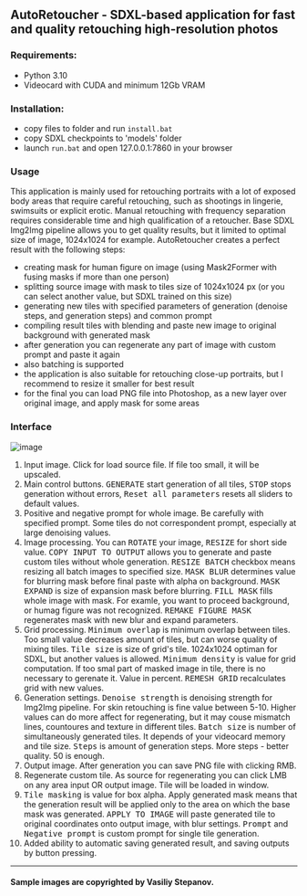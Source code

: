 ## AutoRetoucher - SDXL-based application for fast and quality retouching high-resolution photos
### Requirements:
- Python 3.10
- Videocard with CUDA and minimum 12Gb VRAM
  
### Installation:
- copy files to folder and run `install.bat`
- copy SDXL checkpoints to 'models' folder
- launch `run.bat` and open 127.0.0.1:7860 in your browser 

### Usage
This application is mainly used for retouching portraits with a lot of exposed body areas that require careful retouching, such as shootings in lingerie, swimsuits or explicit erotic.
Manual retouching with frequency separation requires considerable time and high qualification of a retoucher.
Base SDXL Img2Img pipeline allows you to get quality results, but it limited to optimal size of image, 1024х1024 for example.
AutoRetoucher creates a perfect result with the following steps:
- creating mask for human figure on image (using Mask2Former with fusing masks if more than one person)
- splitting source image with mask to tiles size of 1024x1024 px (or you can select another value, but SDXL trained on this size)
- generating new tiles with specified parameters of generation (denoise steps, and generation steps) and common prompt
- compiling result tiles with blending and paste new image to original background with generated mask
- after generation you can regenerate any part of image with custom prompt and paste it again
- also batching is supported
- the application is also suitable for retouching close-up portraits, but I recommend to resize it smaller for best result
- for the final you can load PNG file into Photoshop, as a new layer over original image, and apply mask for some areas

### Interface
![image](https://github.com/wasidy/auto_retoucher/assets/122546017/64003051-4b47-47f2-89a1-787be22cadee)

1. Input image. Click for load source file. If file too small, it will be upscaled.
2. Main control buttons. <kbd>GENERATE</kbd> start generation of all tiles, <kbd>STOP</kbd> stops generation without errors, <kbd>Reset all parameters</kbd> resets all sliders to default values.
3. Positive and negative prompt for whole image. Be carefully with specified prompt. Some tiles do not correspondent prompt, especially at large denoising values.
4. Image processing. You can <kbd>ROTATE</kbd> your image, <kbd>RESIZE</kbd> for short side value. <kbd>COPY INPUT TO OUTPUT</kbd> allows you to generate and paste custom tiles without whole generation. <kbd>RESIZE BATCH</kbd> checkbox means resizing all batch images to specified size. <kbd>MASK BLUR</kbd> determines value for blurring mask before final paste with alpha on background. <kbd>MASK EXPAND</kbd> is size of expansion mask before blurring. <kbd>FILL MASK</kbd> fills whole image with mask. For examle, you want to proceed background, or humag figure was not recognized. <kbd>REMAKE FIGURE MASK</kbd> regenerates mask with new blur and expand parameters.
5. Grid processing. <kbd>Minimum overlap</kbd> is minimum overlap between tiles. Too small value decreases amount of tiles, but can worse quality of mixing tiles. <kbd>Tile size</kbd> is size of grid's tile. 1024x1024 optiman for SDXL, but another values is allowed. <kbd>Minimum density</kbd> is value for grid computation. If too smal part of masked image in tile, there is no necessary to gerenate it. Value in percent. <kbd>REMESH GRID</kbd> recalculates grid with new values.
6. Generation settings. <kbd>Denoise strength</kbd> is denoising strength for Img2Img pipeline. For skin retouching is fine value between 5-10. Higher values can do more affect for regenerating, but it may couse mismatch lines, countoures and texture in different tiles. <kbd>Batch size</kbd> is number of simultaneously generated tiles. It depends of your videocard memory and tile size. <kbd>Steps</kbd> is amount of generation steps. More steps - better quality. 50 is enough.
7. Output image. After generation you can save PNG file with clicking RMB.
8. Regenerate custom tile. As source for regenerating you can click LMB on any area input OR output image. Tile will be loaded in window.
9. <kbd>Tile masking</kbd> is value for box alpha. <kdb>Apply generated mask</kbd> means that the generation result will be applied only to the area on which the base mask was generated. <kbd>APPLY TO IMAGE</kbd> will paste generated tile to original coordinates onto output image, with blur settings. <kbd>Prompt</kbd> and <kbd>Negative prompt</kdb> is custom prompt for single tile generation.
10. Added ability to automatic saving generated result, and saving outputs by button pressing. 
---
#### Sample images are copyrighted by Vasiliy Stepanov.
